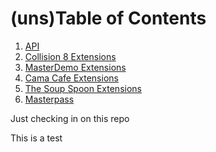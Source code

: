 # (uns)Table of Contents

1. <a href="https://platform.eunoia.asia/docs/">API</a>
2. <a href="https://platform.eunoia.asia/docs/collision8.jsp">Collision 8 Extensions</a>
3. <a href="https://platform.eunoia.asia/docs/masterdemo.jsp">MasterDemo Extensions</a>
4. <a href="https://platform.eunoia.asia/docs/cama-cafe.jsp">Cama Cafe Extensions</a>
5. <a href="https://platform.eunoia.asia/docs/the-soup-spoon.jsp">The Soup Spoon Extensions</a>
6. <a href="https://platform.eunoia.asia/docs/masterpass.jsp">Masterpass</a>

Just checking in on this repo

This is a test
